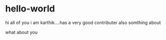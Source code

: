# hello-world
hi all of you i am karthik....has a very good contributer
also somthing about

what about you
